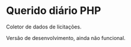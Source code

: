 # Querido diário PHP

Coletor de dados de licitações.

Versão de desenvolvimento, ainda não funcional.
